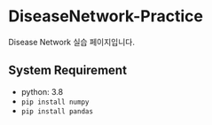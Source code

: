 # DiseaseNetwork-Practice
Disease Network 실습 페이지입니다.

## System Requirement
* python: 3.8
* `pip install numpy`
* `pip install pandas`
